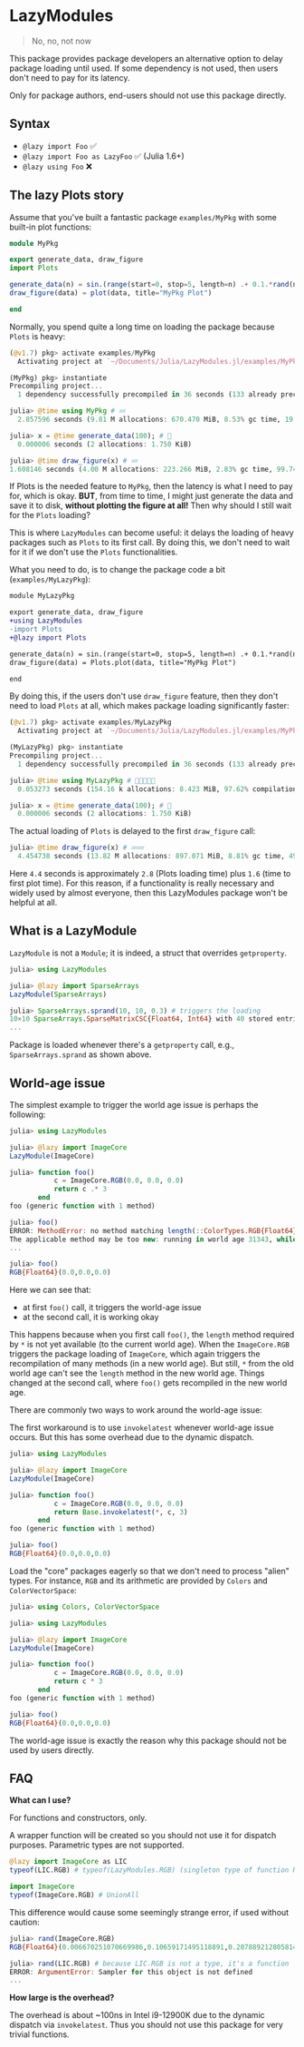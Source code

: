 # LazyModules

> No, no, not now

This package provides package developers an alternative option to delay package loading until used.
If some dependency is not used, then users don't need to pay for its latency.

Only for package authors, end-users should not use this package directly.

## Syntax

- `@lazy import Foo` ✅
- `@lazy import Foo as LazyFoo` ✅ (Julia 1.6+)
- `@lazy using Foo` ❌

## The lazy Plots story

Assume that you've built a fantastic package `examples/MyPkg` with some built-in plot functions:

```julia
module MyPkg

export generate_data, draw_figure
import Plots

generate_data(n) = sin.(range(start=0, stop=5, length=n) .+ 0.1.*rand(n))
draw_figure(data) = plot(data, title="MyPkg Plot")

end
```

Normally, you spend quite a long time on loading the package because `Plots` is heavy:

```julia
(@v1.7) pkg> activate examples/MyPkg
  Activating project at `~/Documents/Julia/LazyModules.jl/examples/MyPkg`

(MyPkg) pkg> instantiate
Precompiling project...
  1 dependency successfully precompiled in 36 seconds (133 already precompiled)

julia> @time using MyPkg # 💤
  2.857596 seconds (9.81 M allocations: 670.470 MiB, 8.53% gc time, 19.95% compilation time)

julia> x = @time generate_data(100); # 🚀
  0.000006 seconds (2 allocations: 1.750 KiB)

julia> @time draw_figure(x) # 💤
1.608146 seconds (4.00 M allocations: 223.266 MiB, 2.83% gc time, 99.74% compilation time)
```

If Plots is the needed feature to `MyPkg`, then the latency is what I need to pay for, which is
okay. **BUT**, from time to time, I might just generate the data and save it to disk, **without
plotting the figure at all!** Then why should I still wait for the `Plots` loading?

This is where `LazyModules` can become useful: it delays the loading of heavy packages such as
`Plots` to its first call. By doing this, we don't need to wait for it if we don't use the `Plots`
functionalities.

What you need to do, is to change the package code a bit (`examples/MyLazyPkg`):

```diff
module MyLazyPkg

export generate_data, draw_figure
+using LazyModules
-import Plots
+@lazy import Plots

generate_data(n) = sin.(range(start=0, stop=5, length=n) .+ 0.1.*rand(n))
draw_figure(data) = Plots.plot(data, title="MyPkg Plot")

end
```

By doing this, if the users don't use `draw_figure` feature, then they don't need to load `Plots` at
all, which makes package loading significantly faster:

```julia
(@v1.7) pkg> activate examples/MyLazyPkg
  Activating project at `~/Documents/Julia/LazyModules.jl/examples/MyPkg`

(MyLazyPkg) pkg> instantiate
Precompiling project...
  1 dependency successfully precompiled in 36 seconds (133 already precompiled)

julia> @time using MyLazyPkg # 🚀🚀🚀🚀🚀
  0.053273 seconds (154.16 k allocations: 8.423 MiB, 97.62% compilation time)

julia> x = @time generate_data(100); # 🚀
  0.000006 seconds (2 allocations: 1.750 KiB)
```

The actual loading of `Plots` is delayed to the first `draw_figure` call:

```julia
julia> @time draw_figure(x) # 💤💤
  4.454738 seconds (13.82 M allocations: 897.071 MiB, 8.81% gc time, 49.97% compilation time)
```

Here `4.4` seconds is approximately `2.8` (Plots loading time) plus `1.6` (time to first plot time).
For this reason, if a functionality is really necessary and widely used by almost everyone, then
this LazyModules package won't be helpful at all.

## What is a LazyModule

`LazyModule` is not a `Module`; it is indeed, a struct that overrides `getproperty`.

```julia
julia> using LazyModules

julia> @lazy import SparseArrays
LazyModule(SparseArrays)

julia> SparseArrays.sprand(10, 10, 0.3) # triggers the loading
10×10 SparseArrays.SparseMatrixCSC{Float64, Int64} with 40 stored entries:
...
```

Package is loaded whenever there's a `getproperty` call, e.g., `SparseArrays.sprand` as shown above.

## World-age issue

The simplest example to trigger the world age issue is perhaps the following:

```julia
julia> using LazyModules

julia> @lazy import ImageCore
LazyModule(ImageCore)

julia> function foo()
           c = ImageCore.RGB(0.0, 0.0, 0.0)
           return c .* 3
       end
foo (generic function with 1 method)

julia> foo()
ERROR: MethodError: no method matching length(::ColorTypes.RGB{Float64})
The applicable method may be too new: running in world age 31343, while current world is 31370.
...

julia> foo()
RGB{Float64}(0.0,0.0,0.0)
```

Here we can see that:

- at first `foo()` call, it triggers the world-age issue
- at the second call, it is working okay

This happens because when you first call `foo()`, the `length` method required by `*` is not yet
available (to the current world age). When the `ImageCore.RGB` triggers the package loading of
`ImageCore`, which again triggers the recompilation of many methods (in a new world age). But still,
`*` from the old world age can't see the `length` method in the new world age. Things changed at the
second call, where `foo()` gets recompiled in the new world age.

There are commonly two ways to work around the world-age issue:

The first workaround is to use `invokelatest` whenever world-age issue occurs.
But this has some overhead due to the dynamic dispatch.

```julia
julia> using LazyModules

julia> @lazy import ImageCore
LazyModule(ImageCore)

julia> function foo()
           c = ImageCore.RGB(0.0, 0.0, 0.0)
           return Base.invokelatest(*, c, 3)
       end
foo (generic function with 1 method)

julia> foo()
RGB{Float64}(0.0,0.0,0.0)
```

Load the "core" packages eagerly so that we don't need to process "alien" types. For instance,
`RGB` and its arithmetic are provided by `Colors` and `ColorVectorSpace`:

```julia
julia> using Colors, ColorVectorSpace

julia> using LazyModules

julia> @lazy import ImageCore
LazyModule(ImageCore)

julia> function foo()
           c = ImageCore.RGB(0.0, 0.0, 0.0)
           return c * 3
       end
foo (generic function with 1 method)

julia> foo()
RGB{Float64}(0.0,0.0,0.0)
```

The world-age issue is exactly the reason why this package should not be used by users directly.

## FAQ

**What can I use?**

For functions and constructors, only.

A wrapper function will be created so you should not use it for dispatch purposes. Parametric types
are not supported.

```julia
@lazy import ImageCore as LIC
typeof(LIC.RGB) # typeof(LazyModules.RGB) (singleton type of function RGB, subtype of Function)

import ImageCore
typeof(ImageCore.RGB) # UnionAll
```

This difference would cause some seemingly strange error, if used without caution:

```julia
julia> rand(ImageCore.RGB)
RGB{Float64}(0.006670251070669986,0.10659171495118891,0.20788921280581485)

julia> rand(LIC.RGB) # because LIC.RGB is not a type, it's a function
ERROR: ArgumentError: Sampler for this object is not defined
...
```

**How large is the overhead?**

The overhead is about ~100ns in Intel i9-12900K due to the dynamic dispatch via `invokelatest`. Thus
you should not use this package for very trivial functions.
